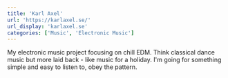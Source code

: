 ```yaml
---
title: 'Karl Axel'
url: 'https://karlaxel.se/'
url_display: 'karlaxel.se'
categories: ['Music', 'Electronic Music']
---
```


My electronic music project focusing on chill EDM. Think classical dance music
but more laid back - like music for a holiday. I'm going for something simple
and easy to listen to, obey the pattern.
